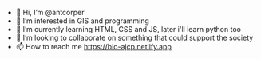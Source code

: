 - 👋 Hi, I’m @antcorper
- 👀 I’m interested in GIS and programming
- 🌱 I’m currently learning HTML, CSS and JS, later i'll learn python too
- 💞️ I’m looking to collaborate on something that could support the society
- 📫 How to reach me https://bio-ajcp.netlify.app

<!---
antcorper/antcorper is a ✨ special ✨ repository because its `README.md` (this file) appears on your GitHub profile.
You can click the Preview link to take a look at your changes.
--->
